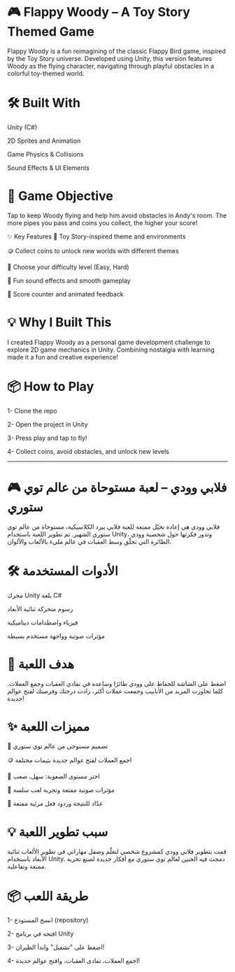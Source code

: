 # 🎮 Flappy Woody – A Toy Story Themed Game
Flappy Woody is a fun reimagining of the classic Flappy Bird game, inspired by the Toy Story universe. Developed using Unity, this version features Woody as the flying character, navigating through playful obstacles in a colorful toy-themed world.

# 🛠️ Built With
Unity (C#)

2D Sprites and Animation

Game Physics & Collisions

Sound Effects & UI Elements

# 🎯 Game Objective
Tap to keep Woody flying and help him avoid obstacles in Andy's room. The more pipes you pass and coins you collect, the higher your score!

✨ Key Features
🎨 Toy Story-inspired theme and environments

🪙 Collect coins to unlock new worlds with different themes

🧠 Choose your difficulty level (Easy, Hard)

🎵 Fun sound effects and smooth gameplay

🧮 Score counter and animated feedback

# 💡 Why I Built This
I created Flappy Woody as a personal game development challenge to explore 2D game mechanics in Unity. Combining nostalgia with learning made it a fun and creative experience!

# 📦 How to Play
1- Clone the repo

2- Open the project in Unity

3- Press play and tap to fly!

4- Collect coins, avoid obstacles, and unlock new levels

---------------------------------------------------------------------------------------------------------------------------------------------------------------------------------------------------------------------

# 🎮 فلابي وودي – لعبة مستوحاة من عالم توي ستوري
فلابي وودي هي إعادة تخيّل ممتعة للعبة فلابي بيرد الكلاسيكية، مستوحاة من عالم توي ستوري الشهير. تم تطوير اللعبة باستخدام Unity، وتدور فكرتها حول شخصية وودي الطائرة التي تحلّق وسط العقبات في عالم مليء بالألعاب والألوان.

# 🛠️ الأدوات المستخدمة
محرك Unity بلغة C#

رسوم متحركة ثنائية الأبعاد

فيزياء واصطدامات ديناميكية

مؤثرات صوتية وواجهة مستخدم بسيطة

# 🎯 هدف اللعبة
اضغط على الشاشة للحفاظ على وودي طائرًا وساعده في تفادي العقبات وجمع العملات. كلما تجاوزت المزيد من الأنابيب وجمعت عملات أكثر، زادت درجتك وفرصتك لفتح عوالم جديدة!

# ✨ مميزات اللعبة
🎨 تصميم مستوحى من عالم توي ستوري

🪙 اجمع العملات لفتح عوالم جديدة بثيمات مختلفة

🧠 اختر مستوى الصعوبة: سهل، صعب

🎵 مؤثرات صوتية ممتعة وتجربة لعب سلسة

🧮 عدّاد للنتيجة وردود فعل مرئية ممتعة

# 💡 سبب تطوير اللعبة
قمت بتطوير فلابي وودي كمشروع شخصي لتعلّم وصقل مهاراتي في تطوير الألعاب ثنائية الأبعاد باستخدام Unity. دمجت فيه الحنين لعالم توي ستوري مع أفكار جديدة لصنع تجربة ممتعة وتفاعلية.

# 📦 طريقة اللعب
1- انسخ المستودع (repository)

2- افتحه في برنامج Unity

3- اضغط على "تشغيل" وابدأ الطيران!

4- اجمع العملات، تفادى العقبات، وافتح عوالم جديدة!


